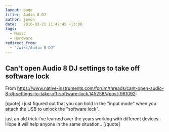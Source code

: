 ```yaml
---
layout: page
title:  Audio 8 DJ
author: jevon
date:   2016-03-21 21:47:45 +13:00
tags:
  - Music
  - Hardware
redirect_from:
  - "/wiki/Audio 8 DJ"
---
```


## Can't open Audio 8 DJ settings to take off software lock

From https://www.native-instruments.com/forum/threads/cant-open-audio-8-dj-settings-to-take-off-software-lock.145258/#post-961092:

[quote]
i just figured out that you can hold in the "input mode" when you attach the USB to unlock the "software lock".

just an old trick i've learned over the years working with different devices. Hope it will help anyone in the same situation..
[/quote]
